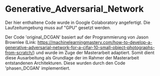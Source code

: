 # Generative_Adversarial_Network

Der hier enthaltene Code wurde in Google Colaboratory angefertigt. Die Laufzeitumgebung muss auf "GPU" gesetzt werden. 

Der Code 'original_DCGAN' basiert auf der Programmierung von Jason Brownlee (Link: https://machinelearningmastery.com/how-to-develop-a-generative-adversarial-network-for-a-cifar-10-small-object-photographs-from-scratch/) und wurde im Zuge der Masterarbeit adaptiert. Somit dient diese Ausarbeitung als Grundlage der im Rahmer der Masterarbeit entstandenen Architekturen. Diese wurden durch den Code 'phasen_DCGAN' implementiert.

